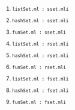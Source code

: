 1. `listSet.ml : sset.mli`

2. `hashSet.ml : sset.mli`

3. `funSet.ml : sset.mli`

4. `listSet.ml : rset.mli`

5. `hashSet.ml : rset.mli`

6. `funSet.ml : rset.mli`

7. `listSet.ml : fset.mli`

8. `hashSet.ml : fset.mli`

9. `funSet.ml : fset.mli`
